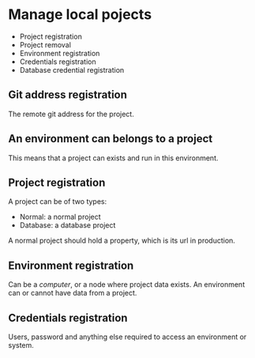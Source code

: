 # Manage local pojects

* Project registration
* Project removal
* Environment registration
* Credentials registration
* Database credential registration

## Git address registration

The remote git address for the project.

## An environment can belongs to a project

This means that a project can exists and run in this environment.

## Project registration

A project can be of two types:

* Normal: a normal project
* Database: a database project

A normal project should hold a property, which is its url in production.

## Environment registration

Can be a *computer*, or a node where project data exists. An environment can or cannot have data from a project.

## Credentials registration

Users, password and anything else required to access an environment or system.
